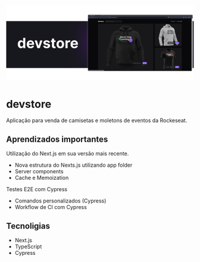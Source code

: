 <h1 align="center">
    <img alt="devstore" title="devstore" src="public/hero-readme.png" />
</h1>

# devstore

Aplicação para venda de camisetas e moletons de eventos da Rockeseat.

## Aprendizados importantes

Utilização do Next.js em sua versão mais recente.
- Nova estrutura do Nexts.js utilizando app folder
- Server components
- Cache e Memoization

Testes E2E com Cypress
- Comandos personalizados (Cypress)
- Workflow de CI com Cypress

## Tecnoligias
- Next.js
- TypeScript
- Cypress